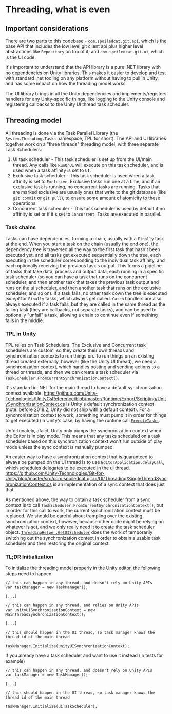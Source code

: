 # Threading, what is even

## Important considerations

There are two parts to this codebase - `com.spoiledcat.git.api`, which is the base API that includes the low level git client api plus higher level abstractions like `Repository` on top of it; and `com.spoiledcat.git.ui`, which is the UI code.

It's important to understand that the API library is a pure .NET library with no dependencies on Unity libraries. This makes it easier to develop and test with standard .net tooling on any platform without having to pull in Unity, and has some impact on how the threading model works.

The UI library brings in all the Unity dependencies and implements/registers handlers for any Unity-specific things, like logging to the Unity console and registering callbacks to the Unity UI thread task scheduler.

## Threading model

All threading is done via the Task Parallel Library (the `System.Threading.Tasks` namespace, TPL for short). The API and UI libraries together work on a "three threads" threading model, with three separate Task Schedulers:

1. UI task scheduler - This task scheduler is set up from the UI/main thread. Any calls like `RunOnUI` will execute on this task scheduler, and is used when a task affinity is set to `UI`.
2. Exclusive task scheduler - This task scheduler is used when a task affinity is set to `Exclusive`. Exclusive tasks run one at a time, and if an exclusive task is running, no concurrent tasks are running. Tasks that are marked exclusive are usually ones that write to the git database (like `git commit` or `git pull`), to ensure some amount of atomicity to these operations.
3. Concurrent task scheduler - This task scheduler is used by default if no affinity is set or if it's set to `Concurrent`. Tasks are executed in parallel.

### Task chains

Tasks can have dependencies, forming a chain, usually with a `Finally` task at the end. When you start a task on the chain (usually the end one), the dependency tree is traversed all the way to the first task that hasn't been executed yet, and all tasks get executed sequentially down the tree, each executing in the scheduler corresponding to the individual task affinity, and each optionally receiving the previous task's output. This forms a pipeline of tasks that take data, process and output data, each running in a specific task scheduler (so you can have a task that runs on the concurrent scheduler, and then another task that takes the previous task output and runs on the ui scheduler, and then another task that runs on the exclusive scheduler, and so on). If a task fails, no other task down the tree is executed *except* for `Finally` tasks, which always get called. `Catch` handlers are also always executed if a task fails, but they are called in the same thread as the failing task (they are callbacks, not separate tasks), and can be used to optionally "unfail" a task, allowing a chain to continue even if something fails in the middle.

### TPL in Unity

TPL relies on Task Schedulers. The Exclusive and Concurrent task schedulers are custom, so they create their own threads and synchronization contexts to run things on. To run things on an existing thread created externally, however (like the Unity UI thread), we need a synchronization context, which handles posting and sending actions to a thread or threads, and then we can create a task scheduler via `TaskScheduler.FromCurrentSynchronizationContext()`.

It's standard in .NET for the main thread to have a default synchronization context available. https://github.com/Unity-Technologies/UnityCsReference/blob/master/Runtime/Export/Scripting/UnitySynchronizationContext.cs is Unity's default synchronization context (note: before 2018.2, Unity did not ship with a default context). For a synchronization context to work, something must pump it in order for things to get executed (in Unity's case, by having the runtime call [`ExecuteTasks`](https://github.com/Unity-Technologies/UnityCsReference/blob/master/Runtime/Export/Scripting/UnitySynchronizationContext.cs#L94).

Unfortunately, afaict, Unity only pumps the synchronization context when the Editor is in play mode. This means that any tasks scheduled on a task scheduler based on this synchronization context won't run outside of play mode unless the sync context is manually pumped.

An easier way to have a synchronization context that is guaranteed to always be pumped on the UI thread is to use `EditorApplication.delayCall`, which schedules delegates to be executed in the ui thread. https://github.com/Unity-Technologies/Git-for-Unity/blob/master/src/com.spoiledcat.git.ui/UI/Threading/SingleThreadSynchronizationContext.cs is an implementation of a sync context that does just that.

As mentioned above, the way to obtain a task scheduler from a sync context is to call `TaskScheduler.FromCurrentSynchronizationContext()`, but in order for this call to work, the current synchronization context must be replaced. We should be careful about trampling over the existing synchronization context, however, because other code might be relying on whatever is set, and we only really need it to create the task scheduler object. [`ThreadingHelper.GetUIScheduler`](https://github.com/Unity-Technologies/Git-for-Unity/blob/master/src/com.spoiledcat.git.api/Api/Threading/ThreadingHelper.cs#L20) does the work of temporarily switching out the synchronization context in order to obtain a usable task scheduler and then restoring the original context.

### TL;DR Initialization

To initialize the threading model properly in the Unity editor, the following steps need to happen:

```
// this can happen in any thread, and doesn't rely on Unity APIs
var taskManager = new TaskManager();

[...]

// this can happen in any thread, and relies on Unity APIs
var unityUISynchronizationContext = new MainThreadSynchronizationContext();

[...]

// this should happen in the UI thread, so task manager knows the thread id of the main thread

taskManager.Initialize(unityUISynchronizationContext);
```

If you already have a task scheduler and want to use it instead (in tests for example)

```
// this can happen in any thread, and doesn't rely on Unity APIs
var taskManager = new TaskManager();

[...]

// this should happen in the UI thread, so task manager knows the thread id of the main thread

taskManager.Initialize(uiTaskScheduler);
```

